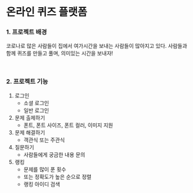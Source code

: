 # 온라인 퀴즈 플랫폼

### 1. 프로젝트 배경

코로나로 많은 사람들이 집에서 여가시간을 보내는 사람들이 많아지고 있다. 사람들과 함께 퀴즈를 만들고 풀며, 의미있는 시간을 보내자!

<br/>

### 2. 프로젝트 기능

1. 로그인
   * 소셜 로그인
   * 일반 로그인<br/>
2. 문제 출제하기
   * 폰트, 폰트 사이즈, 폰트 컬러, 이미지 지원<br/>
3. 문제 해결하기
   * 객관식 또는 주관식<br/>
4. 질문하기
   * 사람들에게 궁금한 내용 문의<br/>
5. 랭킹
   * 문제를 많이 푼 횟수
   * 또는 정확도가 높은 순으로 정렬
   * 랭킹 아이디 검색

